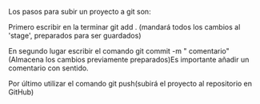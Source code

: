 Los pasos para subir un proyecto a git son:

Primero escribir en la terminar git add . (mandará todos los cambios al 'stage', preparados para ser guardados)

En segundo lugar escribir el comando git commit -m " comentario" (Almacena los cambios previamente preparados)Es importante añadir un comentario con sentido.

Por último utilizar el comando git push(subirá el proyecto al repositorio en GitHub)